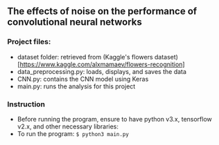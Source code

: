 ## The effects of noise on the performance of convolutional neural networks

### Project files:
  - dataset folder: retrieved from (Kaggle's flowers dataset)[https://www.kaggle.com/alxmamaev/flowers-recognition]
  - data_preprocessing.py: loads, displays, and saves the data
  - CNN.py: contains the CNN model using Keras
  - main.py: runs the analysis for this project

### Instruction
  - Before running the program, ensure to have python v3.x, tensorflow v2.x, and other necessary libraries:
  - To run the program:  `$ python3 main.py`
